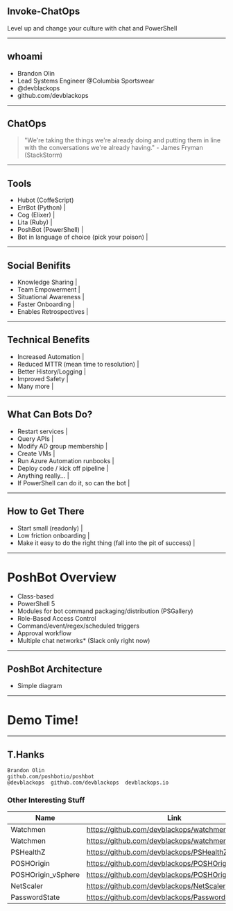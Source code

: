 
## Invoke-ChatOps

Level up and change your culture with chat and PowerShell

---

## whoami

* Brandon Olin
* Lead Systems Engineer @Columbia Sportswear
* @devblackops
* github.com/devblackops

---

## ChatOps

> "We're taking the things we're already doing and putting them in line with the conversations we're already having." - James Fryman (StackStorm)

---

## Tools

- Hubot (CoffeScript)
- ErrBot (Python)  |
- Cog (Elixer)     |
- Lita (Ruby)    |
- PoshBot (PowerShell) |
- Bot in language of choice (pick your poison) |

---

## Social Benifits

- Knowledge Sharing       |
- Team Empowerment        |
- Situational Awareness   |
- Faster Onboarding       |
- Enables Retrospectives  |

---

## Technical Benefits
- Increased Automation                    |
- Reduced MTTR (mean time to resolution)  |
- Better History/Logging                  |
- Improved Safety                         |
- Many more                               |

---

## What Can Bots Do?
- Restart services                         |
- Query APIs                               |
- Modify AD group membership               |
- Create VMs                               |
- Run Azure Automation runbooks            |
- Deploy code / kick off pipeline          |
- Anything really...                       |
- If PowerShell can do it, so can the bot  |

---

## How to Get There
- Start small (readonly)    |
- Low friction onboarding   |
- Make it easy to do the right thing (fall into the pit of success) |

---

# PoshBot Overview
-  Class-based
- PowerShell 5
- Modules for bot command packaging/distribution (PSGallery)
- Role-Based Access Control
- Command/event/regex/scheduled triggers
- Approval workflow
- Multiple chat networks* (Slack only right now)

---

## PoshBot Architecture
* Simple diagram

---

# Demo Time!

---

## T.Hanks

```
Brandon Olin
github.com/poshbotio/poshbot
@devblackops  github.com/devblackops  devblackops.io
```

### Other Interesting Stuff
|Name | Link
|-----|------|
| Watchmen | https://github.com/devblackops/watchmen |
| Watchmen | https://github.com/devblackops/watchmen
| PSHealthZ| https://github.com/devblackops/PSHealthZ
| POSHOrigin| https://github.com/devblackops/POSHOrigin
| POSHOrigin_vSphere | https://github.com/devblackops/POSHOrigin_vSphere
| NetScaler| https://github.com/devblackops/NetScaler
| PasswordState| https://github.com/devblackops/PasswordState